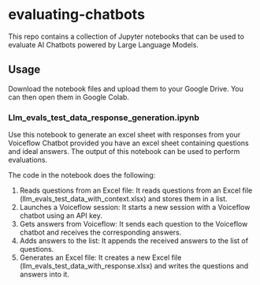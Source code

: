 # evaluating-chatbots

This repo contains a collection of Jupyter notebooks that can be used to evaluate AI Chatbots powered by Large Language Models. 

## Usage

Download the notebook files and upload them to your Google Drive. You can then open them in Google Colab.

### Llm_evals_test_data_response_generation.ipynb

Use this notebook to generate an excel sheet with responses from your Voiceflow Chatbot provided you have an excel sheet containing questions and ideal answers. The output of this notebook can be used to perform evaluations.

The code in the notebook does the following:

1. Reads questions from an Excel file: It reads questions from an Excel file (llm_evals_test_data_with_context.xlsx) and stores them in a list.
2. Launches a Voiceflow session: It starts a new session with a Voiceflow chatbot using an API key.
3. Gets answers from Voiceflow: It sends each question to the Voiceflow chatbot and receives the corresponding answers.
4. Adds answers to the list: It appends the received answers to the list of questions.
5. Generates an Excel file: It creates a new Excel file (llm_evals_test_data_with_response.xlsx) and writes the questions and answers into it.